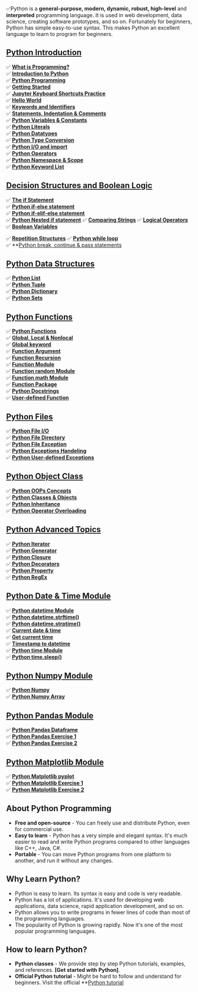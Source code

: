 ✅Python is a **general-purpose, modern, dynamic, robust, high-level** and **interpreted** programming language. It is used in web development, data science, creating software prototypes, and so on. Fortunately for beginners, Python has simple easy-to-use syntax. This makes Python an excellent language to learn to program for beginners.

## [Python Introduction](https://github.com/Alphaalimamy/python-training.git)
✅ **[What is Programming?](https://github.com/Alphaalimamy/python-training.git)**  
✅ **[Introduction to Python](https://github.com/Alphaalimamy/python-training.git)**  
✅ **[Python Programming](https://github.com/Alphaalimamy/python-training.git)**  
✅ **[Getting Started](https://github.com/Alphaalimamy/python-training.git)**  
✅ **[Jupyter Keyboard Shortcuts Practice](https://github.com/Alphaalimamy/python-training.git)**  
✅ **[Hello World](https://github.com/Alphaalimamy/python-training.git)**  
✅ **[Keywords and Identifiers](https://github.com/Alphaalimamy/python-training.git)**  
✅ **[Statements, Indentation & Comments](https://github.com/Alphaalimamy/python-training.git)**  
✅ **[Python Variables & Constants](https://github.com/Alphaalimamy/python-training.git)**  
✅ **[Python Literals](https://github.com/Alphaalimamy/python-training.git)**  
✅ **[Python Datatypes](https://github.com/Alphaalimamy/python-training.git)**  
✅ **[Python Type Conversion](https://github.com/Alphaalimamy/python-training.git)**  
✅ **[Python I/O and import](https://github.com/Alphaalimamy/python-training.git)**  
✅ **[Python Operators](https://github.com/Alphaalimamy/python-training.git)**  
✅ **[Python Namespace & Scope](https://github.com/Alphaalimamy/python-training.git)**  
✅ **[Python Keyword List](https://github.com/Alphaalimamy/python-training.git)**  

## [Decision Structures and Boolean Logic](https://github.com/Alphaalimamy/python-training.git)
✅ **[The if Statement](https://github.com/Alphaalimamy/python-training.git)**   
✅ **[Python if-else statement](https://github.com/Alphaalimamy/python-training.git)**  
✅ **[Python if-elif-else statement](https://github.com/Alphaalimamy/python-training.git)**  
✅ **[Python Nested if statement](https://github.com/Alphaalimamy/python-training.git)** 
✅ **[Comparing Strings](https://github.com/Alphaalimamy/python-training.git)** 
✅ **[Logical Operators](https://github.com/Alphaalimamy/python-training.git)** 
✅ **[Boolean Variables](https://github.com/Alphaalimamy/python-training.git)** 



✅ **[Repetition Structures](https://github.com/Alphaalimamy/python-training.git)**
✅ **[Python while loop](https://github.com/Alphaalimamy/python-training.git)**  
✅ **[Python break, continue & pass statements](https://github.com/Alphaalimamy/python-training.git)


## [Python Data Structures](https://github.com/Alphaalimamy/python-training.git)
✅ **[Python List](https://github.com/Alphaalimamy/python-training.git)**  
✅ **[Python Tuple](https://github.com/Alphaalimamy/python-training.git)**  
✅ **[Python Dictionary](https://github.com/Alphaalimamy/python-training.git)**  
✅ **[Python Sets](https://github.com/Alphaalimamy/python-training.git)**  

## [Python Functions](https://github.com/Alphaalimamy/python-training.git)
✅ **[Python Functions](https://github.com/Alphaalimamy/python-training.git)**  
✅ **[Global, Local & Nonlocal](https://github.com/Alphaalimamy/python-training.git)**  
✅ **[Global keyword](https://github.com/Alphaalimamy/python-training.git)**  
✅ **[Function Argument](https://github.com/Alphaalimamy/python-training.git)**  
✅ **[Function Recursion](https://github.com/Alphaalimamy/python-training.git)**  
✅ **[Function Module](https://github.com/Alphaalimamy/python-training.git)**  
✅ **[Function random Module](https://github.com/Alphaalimamy/python-training.git)**  
✅ **[Function math Module](https://github.com/Alphaalimamy/python-training.git)**  
✅ **[Function Package](https://github.com/Alphaalimamy/python-training.git)**  
✅ **[Python Docstrings](https://github.com/Alphaalimamy/python-training.git)**  
✅ **[User-defined Function](https://github.com/Alphaalimamy/python-training.git)**  

## [Python Files](https://github.com/Alphaalimamy/python-training.git)
✅ **[Python File I/O](https://github.com/Alphaalimamy/python-training.git)**  
✅ **[Python File Directory](https://github.com/Alphaalimamy/python-training.git)**  
✅ **[Python File Exception](https://github.com/Alphaalimamy/python-training.git)**  
✅ **[Python Exceptions Handeling](https://github.com/Alphaalimamy/python-training.git)**  
✅ **[Python User-defined Exceptions](https://github.com/Alphaalimamy/python-training.git)**  

## [Python Object Class](https://github.com/Alphaalimamy/python-training.git)
✅ **[Python OOPs Concepts](https://github.com/Alphaalimamy/python-training.git)**  
✅ **[Python Classes & Objects](https://github.com/Alphaalimamy/python-training.git)**  
✅ **[Python Inheritance](https://github.com/Alphaalimamy/python-training.git)**  
✅ **[Python Operator Overloading](https://github.com/Alphaalimamy/python-training.git)**  

## [Python Advanced Topics](https://github.com/Alphaalimamy/python-training.git)
✅ **[Python Iterator](https://github.com/Alphaalimamy/python-training.git)**  
✅ **[Python Generator](https://github.com/Alphaalimamy/python-training.git)**  
✅ **[Python Closure](https://github.com/Alphaalimamy/python-training.git)**  
✅ **[Python Decorators](https://github.com/Alphaalimamy/python-training.git)**  
✅ **[Python Property](https://github.com/Alphaalimamy/python-training.git)**  
✅ **[Python RegEx](https://github.com/Alphaalimamy/python-training.git)**  

## [Python Date & Time Module](https://github.com/Alphaalimamy/python-training.git)
✅ **[Python datetime Module](https://github.com/Alphaalimamy/python-training.git)**  
✅ **[Python datetime.strftime()](https://github.com/Alphaalimamy/python-training.git)**  
✅ **[Python datetime.strptime()](https://github.com/Alphaalimamy/python-training.git)**  
✅ **[Current date & time](https://github.com/Alphaalimamy/python-training.git)**  
✅ **[Get current time](https://github.com/Alphaalimamy/python-training.git)**  
✅ **[Timestamp to datetime](https://github.com/Alphaalimamy/python-training.git)**  
✅ **[Python time Module](https://github.com/Alphaalimamy/python-training.git)**  
✅ **[Python time.sleep()](https://github.com/Alphaalimamy/python-training.git)**  

## [Python Numpy Module](https://github.com/Alphaalimamy/python-training.git)
✅ **[Python Numpy](https://github.com/Alphaalimamy/python-training.git)**  
✅ **[Python Numpy Array](https://github.com/Alphaalimamy/python-training.git)**  

## [Python Pandas Module](https://github.com/Alphaalimamy/python-training.git)
✅ **[Python Pandas Dataframe](https://github.com/Alphaalimamy/python-training.git)**  
✅ **[Python Pandas Exercise 1](https://github.com/Alphaalimamy/python-training.git)**  
✅ **[Python Pandas Exercise 2](https://github.com/Alphaalimamy/python-training.git)**  

## [Python Matplotlib Module](https://github.com/Alphaalimamy/python-training.git)
✅ **[Python Matplotlib pyplot](https://github.com/Alphaalimamy/python-training.git)**  
✅ **[Python Matplotlib Exercise 1](https://github.com/Alphaalimamy/python-training.git)**  
✅ **[Python Matplotlib Exercise 2](https://github.com/Alphaalimamy/python-training.git)**  

## About Python Programming
- **Free and open-source** - You can freely use and distribute Python, even for commercial use.
- **Easy to learn** - Python has a very simple and elegant syntax. It's much easier to read and write Python programs compared to other languages like C++, Java, C#.
- **Portable** - You can move Python programs from one platform to another, and run it without any changes.

## Why Learn Python?
* Python is easy to learn. Its syntax is easy and code is very readable.
* Python has a lot of applications. It's used for developing web applications, data science, rapid application development, and so on.
* Python allows you to write programs in fewer lines of code than most of the programming languages.
* The popularity of Python is growing rapidly. Now it's one of the most popular programming languages.

## How to learn Python?
* **Python classes** - We provide step by step Python tutorials, examples, and references. **[Get started with Python]**.
* **Official Python tutorial** - Might be hard to follow and understand for beginners. Visit the official **[Python tutorial](https://docs.python.org/)
